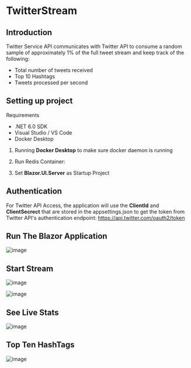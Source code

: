 # TwitterStream

## Introduction

Twitter Service API communicates with Twitter API to consume a random sample of approximately 1% of the full tweet stream and keep track of the following:

- Total number of tweets received
- Top 10 Hashtags
- Tweets processed per second




## Setting up project

Requirements
- .NET 6.0 SDK
- Visual Studio / VS Code 
- Docker Desktop

1. Running **Docker Desktop** to make sure docker daemon is running
2. Run Redis Container:


4.  Set **Blazor.UI.Server** as Startup Project


## Authentication
For Twitter API Access, the application will use the **ClientId** and **ClientSecrect** that are stored in the appsettings.json to get the token from Twitter API's authentication endpoint:
https://api.twitter.com/oauth2/token

## Run The Blazor Application
![image](https://user-images.githubusercontent.com/50490528/193565989-4f26df68-22b3-4dee-b33a-14b2e35c4000.png)

## Start Stream
![image](https://user-images.githubusercontent.com/50490528/193566139-641576e2-bfef-4971-9647-6bd5f750c97e.png)

![image](https://user-images.githubusercontent.com/50490528/193566198-8bb70213-ebab-48e6-8694-c89aaabfdff2.png)

## See Live Stats
![image](https://user-images.githubusercontent.com/50490528/193566442-2010838e-145e-434b-b6ac-28315b26f3b2.png)


## Top Ten HashTags
![image](https://user-images.githubusercontent.com/50490528/193566660-1353ae2b-1269-4f32-a0e8-650422c39128.png)

